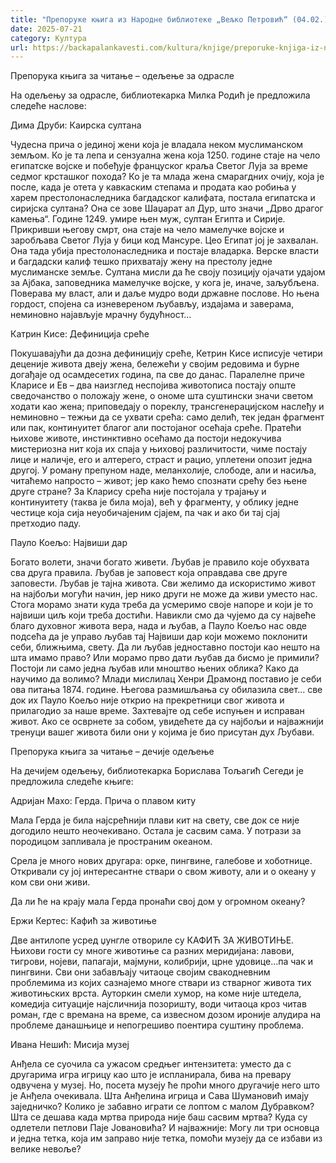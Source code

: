 ```yaml
---
title: "Препоруке књига из Народне библиотеке „Вељко Петровић“ (04.02.)"
date: 2025-07-21
category: Култура
url: https://backapalankavesti.com/kultura/knjige/preporuke-knjiga-iz-narodne-biblioteke-veljko-petrovic-04-021/
---
```


Препорука књига за читање – одељење за одрасле

На одељењу за одрасле, библиотекарка Милка Родић је предложила следеће наслове:

Дима Друби: Каирска султана

Чудесна прича о јединој жени која је владала неком муслиманском земљом. Ко је та лепа и сензуална жена која 1250. године стаје на чело египатске војске и побеђује француског краља Светог Луја за време седмог крсташког похода? Ко је та млада жена смарагдних очију, која је после, када је отета у кавкаским степама и продата као робиња у харем престолонаследника багдадског калифата, постала египатска и сиријска султана? Она се зове Шаџарат ал Дур, што значи „Дрво драгог камења“. Године 1249. умире њен муж, султан Египта и Сирије. Прикривши његову смрт, она стаје на чело мамелучке војске и заробљава Светог Луја у бици код Мансуре. Цео Египат јој је захвалан. Она тада убија престолонаследника и постаје владарка. Верске власти и багдадски калиф тешко прихватају жену на престолу једне муслиманске земље. Султана мисли да ће своју позицију ојачати удајом за Ајбака, заповедника мамелучке војске, у кога је, иначе, заљубљена. Поверава му власт, али и даље мудро води државне послове. Но њена гордост, спојена са изневереном љубављу, издајама и заверама, неминовно најављује мрачну будућност…

Катрин Кисе: Дефиниција среће

Покушавајући да дозна дефиницију среће, Кетрин Кисе исписује четири деценије живота двеју жена, бележећи у својим редовима и бурне догађаје од осамдесетих година, па све до данас. Паралелне приче Кларисе и Ев – два наизглед неспојива животописа постају опште сведочанство о положају жене, о ономе шта суштински значи светом ходати као жена; приповедају о пореклу, трансгенерацијском наслеђу и неминовно – тежњи да се ухвати срећа: само делић, тек један фрагмент или пак, континуитет благог али постојаног осећаја среће. Пратећи њихове животе, инстинктивно осећамо да постоји недокучива мистериозна нит која их спаја у њиховој различитости, чиме постају лице и наличје, его и алтерего, страст и рацио, уплетени опозит једна другој. У роману препуном наде, меланхолије, слободе, али и насиља, читаћемо напросто – живот; јер како ћемо спознати срећу без њене друге стране? За Кларису срећа није постојала у трајању и континуитету (таква је била моја), већ у фрагменту, у облику једне честице која сија неуобичајеним сјајем, па чак и ако би тај сјај претходио паду.

Пауло Коељо: Највиши дар

Богато волети, значи богато живети. Љубав је правило које обухвата сва друга правила. Љубав је заповест која оправдава све друге заповести. Љубав је тајна живота. Сви желимо да искористимо живот на најбољи могући начин, јер нико други не може да живи уместо нас. Стога морамо знати куда треба да усмеримо своје напоре и који је то највиши циљ који треба достићи. Навикли смо да чујемо да су највеће благо духовног живота вера, нада и љубав, а Пауло Коељо нас овде подсећа да је управо љубав тај Највиши дар који можемо поклонити себи, ближњима, свету. Да ли љубав једноставно постоји као нешто на шта имамо право? Или морамо прво дати љубав да бисмо је примили? Постоји ли само једна љубав или мноштво њених облика? Како да научимо да волимо? Млади мислилац Хенри Драмонд поставио је себи ова питања 1874. године. Његова размишљања су обилазила свет… све док их Пауло Коељо није открио на прекретници свог живота и прилагодио за наше време. Захтевајте од себе испуњен и исправан живот. Ако се осврнете за собом, увидећете да су најбољи и најважнији тренуци вашег живота били они у којима је био присутан дух Љубави.

Препорука књига за читање – дечије одељење

На дечијем одељењу, библиотекарка Борислава Тољагић Сегеди је предложила следеће књиге:

Адријан Махо: Герда. Прича о плавом киту

Мала Герда је била најсрећнији плави кит на свету, све док се није догодило нешто неочекивано. Остала је сасвим сама. У потрази за породицом запливала је пространим океаном.

Срела је много нових другара: орке, пингвине, галебове и хоботнице. Откривали су јој интересантне ствари о свом животу, али и о океану у ком сви они живи.

Да ли ће на крају мала Герда пронаћи свој дом у огромном океану?

Ержи Кертес: Кафић за животиње

Две антилопе усред џунгле отвориле су КАФИЋ ЗА ЖИВОТИЊЕ. Њихови гости су многе животиње са разних меридијана: лавови, тигрови, нојеви, папагаји, мајмуни, колибрији, црне удовице…па чак и пингвини. Сви они забављају читаоце својим свакодневним проблемима из којих сазнајемо многе ствари из стварног живота тих животињских врста. Ауторкин смели хумор, на коме није штедела, комедија ситуације најсличнија позоришту, води читаоца кроз читав роман, где с времана на време, са извесном дозом ироније алудира на проблеме данашњице и непогрешиво поентира суштину проблема.

Ивана Нешић: Мисија музеј

Анђела се суочила са ужасом средњег интензитета: уместо да с другарима игра игрицу као што је испланирала, бива на превару одвучена у музеј. Но, посета музеју ће проћи много другачије него што је Анђела очекивала. Шта Анђелина игрица и Сава Шумановић имају заједничко? Колико је забавно играти се лоптом с малом Дубравком? Шта се дешава када мртва природа није баш сасвим мртва? Куда су одлетели петлови Паје Јовановића? И најважније: Могу ли три основца и једна тетка, која им заправо није тетка, помоћи музеју да се избави из велике невоље?
